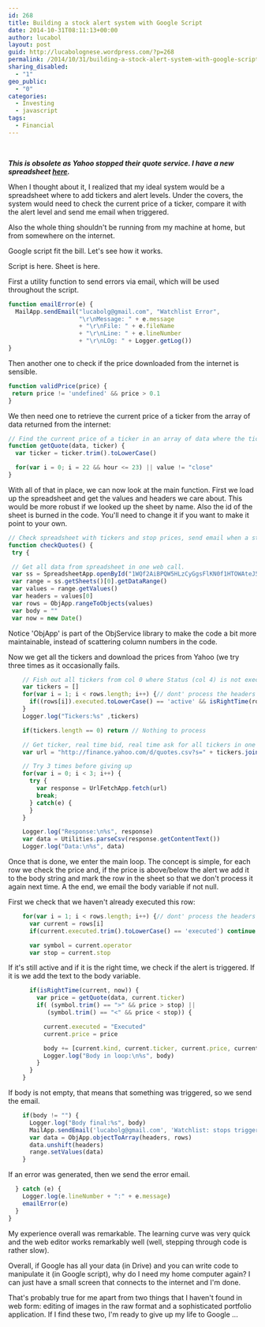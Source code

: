 ```yaml
---
id: 268
title: Building a stock alert system with Google Script
date: 2014-10-31T08:11:13+00:00
author: lucabol
layout: post
guid: http://lucabolognese.wordpress.com/?p=268
permalink: /2014/10/31/building-a-stock-alert-system-with-google-script/
sharing_disabled:
  - "1"
geo_public:
  - "0"
categories:
  - Investing
  - javascript
tags:
  - Financial
---
```

&nbsp;


***This is obsolete as Yahoo stopped their quote service. I have a new spreadsheet [here](https://docs.google.com/spreadsheets/d/1OimxgxAgwY3GeCSvnzlEbQTPnWDU0-AnyvZMc3RfgdA/edit?usp=sharing).***

When I thought about it, I realized that my ideal system would be a spreadsheet where to add tickers and alert levels. Under the covers, the system would need to check the current price of a ticker, compare it with the alert level and send me email when triggered.

Also the whole thing shouldn't be running from my machine at home, but from somewhere on the internet.

Google script fit the bill. Let's see how it works.

Script is here. Sheet is here.

First a utility function to send errors via email, which will be used throughout the script.

~~~javascript
function emailError(e) {
  MailApp.sendEmail("lucabolg@gmail.com", "Watchlist Error",
                    "\r\nMessage: " + e.message
                    + "\r\nFile: " + e.fileName
                    + "\r\nLine: " + e.lineNumber
                    + "\r\nLOg: " + Logger.getLog())
}
~~~
Then another one to check if the price downloaded from the internet is sensible.

~~~javascript
function validPrice(price) {
 return price != 'undefined' && price > 0.1
}
~~~
We then need one to retrieve the current price of a ticker from the array of data returned from the internet:

~~~javascript
// Find the current price of a ticker in an array of data where the ticker is the first column
function getQuote(data, ticker) {
  var ticker = ticker.trim().toLowerCase()

  for(var i = 0; i = 22 && hour <= 23) || value != "close"
}
~~~
With all of that in place, we can now look at the main function. First we load up the spreadsheet and get the values and headers we care about. This would be more robust if we looked up the sheet by name. Also the id of the sheet is burned in the code. You'll need to change it if you want to make it point to your own.

~~~javascript
// Check spreadsheet with tickers and stop prices, send email when a stop is hit and mark the row as 'Executed'.
function checkQuotes() {
 try {

 // Get all data from spreadsheet in one web call.
 var ss = SpreadsheetApp.openById("1WQf2AiBPQW5HLzCyGgsFlKN0f1HTOWAteJ5bJCXVnlc")
 var range = ss.getSheets()[0].getDataRange()
 var values = range.getValues()
 var headers = values[0]
 var rows = ObjApp.rangeToObjects(values)
 var body = ""
 var now = new Date()
~~~
Notice 'ObjApp' is part of the ObjService library to make the code a bit more maintainable, instead of scattering column numbers in the code.

Now we get all the tickers and download the prices from Yahoo (we try three times as it occasionally fails.

~~~javascript
    // Fish out all tickers from col 0 where Status (col 4) is not executed
    var tickers = []
    for(var i = 1; i < rows.length; i++) {// dont' process the headers
      if((rows[i]).executed.toLowerCase() == 'active' && isRightTime(rows[i], now)) tickers.push((rows[i]).ticker.trim().toLowerCase())
    }
    Logger.log("Tickers:%s" ,tickers)

    if(tickers.length == 0) return // Nothing to process

    // Get ticker, real time bid, real time ask for all tickers in one web call
    var url = "http://finance.yahoo.com/d/quotes.csv?s=" + tickers.join("+") + "&f=sl1"//"&f=sb2b3"

    // Try 3 times before giving up
    for(var i = 0; i < 3; i++) {
      try {
        var response = UrlFetchApp.fetch(url)
        break;
      } catch(e) {
      }
    }

    Logger.log("Response:\n%s", response)
    var data = Utilities.parseCsv(response.getContentText())
    Logger.log("Data:\n%s", data)
~~~
Once that is done, we enter the main loop. The concept is simple, for each row we check the price and, if the price is above/below the alert we add it to the body string and mark the row in the sheet so that we don't process it again next time. A the end, we email the body variable if not null.

First we check that we haven't already executed this row:

~~~javascript
    for(var i = 1; i < rows.length; i++) {// dont' process the headers
      var current = rows[i]
      if(current.executed.trim().toLowerCase() == 'executed') continue // no need to process it as it is 'Executed'

      var symbol = current.operator
      var stop = current.stop
~~~
If it's still active and if it is the right time, we check if the alert is triggered. If it is we add the text to the body variable.

~~~javascript
      if(isRightTime(current, now)) {
        var price = getQuote(data, current.ticker)
        if( (symbol.trim() == ">" && price > stop) ||
           (symbol.trim() == "<" && price < stop)) {

          current.executed = "Executed"
          current.price = price

          body += [current.kind, current.ticker, current.price, current.operator, current.stop, "\r\n"].join(" ")
          Logger.log("Body in loop:\n%s", body)
        }
      }
    }
~~~
If body is not empty, that means that something was triggered, so we send the email.

~~~javascript
    if(body != "") {
      Logger.log("Body final:%s", body)
      MailApp.sendEmail('lucabolg@gmail.com', 'Watchlist: stops triggered', body)
      var data = ObjApp.objectToArray(headers, rows)
      data.unshift(headers)
      range.setValues(data)
    }
~~~
If an error was generated, then we send the error email.

~~~javascript
  } catch (e) {
    Logger.log(e.lineNumber + ":" + e.message)
    emailError(e)
  }
}
~~~
My experience overall was remarkable. The learning curve was very quick and the web editor works remarkably well (well, stepping through code is rather slow).

Overall, if Google has all your data (in Drive) and you can write code to manipulate it (in Google script), why do I need my home computer again? I can just have a small screen that connects to the internet and I'm done.

That's probably true for me apart from two things that I haven't found in web form: editing of images in the raw format and a sophisticated portfolio application. If I find these two, I'm ready to give up my life to Google ...